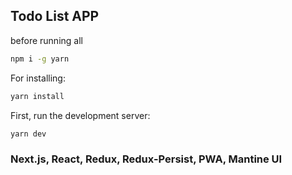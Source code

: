 
## Todo List APP

before running all
```bash
npm i -g yarn
```

For installing:
```bash
yarn install
```

First, run the development server:

```bash
yarn dev
```

### Next.js, React, Redux, Redux-Persist, PWA, Mantine UI
